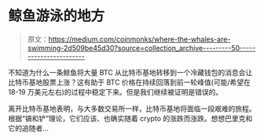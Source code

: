 # 鲸鱼游泳的地方

> 原文：<https://medium.com/coinmonks/where-the-whales-are-swimming-2d509be45d30?source=collection_archive---------50----------------------->

不知道为什么一条鲸鱼将大量 BTC 从比特币基地转移到一个冷藏钱包的消息会让比特币基地股票上涨？这有助于 BTC 价格在持续回落到前一轮峰值(可能/希望在 18-19 万美元左右)的过程中稳定下来。但是我们继续被证明是错误的。

离开比特币基地表明，与大多数交易所一样，比特币基地将面临一段艰难的旅程。根据“镐和铲”理论，它们应该、也确实随着 crypto 的涨跌而涨跌。想想巴里克和它的追随者…